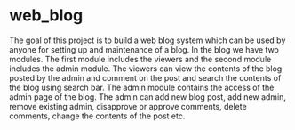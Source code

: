 # web_blog
The goal of this project is to build a web blog system which can be used by anyone for setting up and maintenance of a blog.
In the blog we have two modules. The first module includes the viewers and the second module includes the admin module. The viewers can view the contents of the blog posted by the admin and comment on the post and search the contents of the blog using search bar. The admin module contains the access of the admin page of the blog. The admin can add new blog post, add new admin, remove existing admin, disapprove or approve comments, delete comments, change the contents of the post etc.
